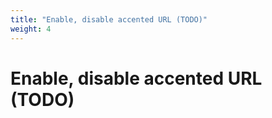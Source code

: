 ```yaml
---
title: "Enable, disable accented URL (TODO)"
weight: 4
---
```


# Enable, disable accented URL (TODO)
